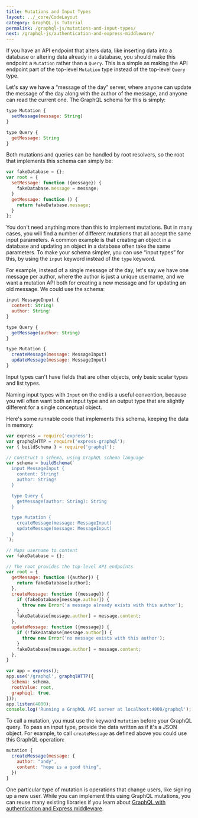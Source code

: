 ```yaml
---
title: Mutations and Input Types
layout: ../_core/CodeLayout
category: GraphQL.js Tutorial
permalink: /graphql-js/mutations-and-input-types/
next: /graphql-js/authentication-and-express-middleware/
---
```


If you have an API endpoint that alters data, like inserting data into a database or altering data already in a database, you should make this endpoint a `Mutation` rather than a `Query`. This is a simple as making the API endpoint part of the top-level `Mutation` type instead of the top-level `Query` type.

Let's say we have a “message of the day” server, where anyone can update the message of the day along with the author of the message, and anyone can read the current one. The GraphQL schema for this is simply:

```javascript
type Mutation {
  setMessage(message: String)
}

type Query {
  getMessage: String
}
```

Both mutations and queries can be handled by root resolvers, so the root that implements this schema can simply be:

```javascript
var fakeDatabase = {};
var root = {
  setMessage: function ({message}) {
    fakeDatabase.message = message;
  }
  getMessage: function () {
    return fakeDatabase.message;
  }
};
```

You don't need anything more than this to implement mutations. But in many cases, you will find a number of different mutations that all accept the same input parameters. A common example is that creating an object in a database and updating an object in a database often take the same parameters. To make your schema simpler, you can use “input types” for this, by using the `input` keyword instead of the `type` keyword.

For example, instead of a single message of the day, let's say we have one message per author, where the author is just a unique username, and we want a mutation API both for creating a new message and for updating an old message. We could use the schema:

```javascript
input MessageInput {
  content: String!
  author: String!
}

type Query {
  getMessage(author: String)
}

type Mutation {
  createMessage(message: MessageInput)
  updateMessage(message: MessageInput)
}
```

Input types can't have fields that are other objects, only basic scalar types and list types.

Naming input types with `Input` on the end is a useful convention, because you will often want both an input type and an output type that are slightly different for a single conceptual object.

Here's some runnable code that implements this schema, keeping the data in memory:

```javascript
var express = require('express');
var graphqlHTTP = require('express-graphql');
var { buildSchema } = require('graphql');

// Construct a schema, using GraphQL schema language
var schema = buildSchema(`
  input MessageInput {
    content: String!
    author: String!
  }

  type Query {
    getMessage(author: String): String
  }

  type Mutation {
    createMessage(message: MessageInput)
    updateMessage(message: MessageInput)
  }
`);

// Maps username to content
var fakeDatabase = {};

// The root provides the top-level API endpoints
var root = {
  getMessage: function ({author}) {
    return fakeDatabase[author];
  },
  createMessage: function ({message}) {
    if (fakeDatabase[message.author]) {
      throw new Error('a message already exists with this author');
    }
    fakeDatabase[message.author] = message.content;
  },
  updateMessage: function ({message}) {
    if (!fakeDatabase[message.author]) {
      throw new Error('no message exists with this author');
    }
    fakeDatabase[message.author] = message.content;
  },
}

var app = express();
app.use('/graphql', graphqlHTTP({
  schema: schema,
  rootValue: root,
  graphiql: true,
}));
app.listen(4000);
console.log('Running a GraphQL API server at localhost:4000/graphql');
```

To call a mutation, you must use the keyword `mutation` before your GraphQL query. To pass an input type, provide the data written as if it's a JSON object. For example, to call `createMessage` as defined above you could use this GraphQL operation:

```javascript
mutation {
  createMessage(message: {
    author: "andy",
    content: "hope is a good thing",
  })
}
```

One particular type of mutation is operations that change users, like signing up a new user. While you can implement this using GraphQL mutations, you can reuse many existing libraries if you learn about [GraphQL with authentication and Express middleware](/graphql-js/authentication-and-express-middleware/).
